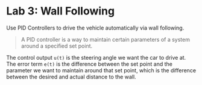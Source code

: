 
# Lab 3: Wall Following

Use PID Controllers to drive the vehicle automatically via wall following.
    
> A PID controller is a way to maintain certain parameters of a system around a specified set point.
    
The control output `u(t)` is the steering angle we want the car to drive at. The error term `e(t)` is the difference between the set point and the parameter we want to maintain around that set point, which is the difference between the desired and actual distance to the wall.
